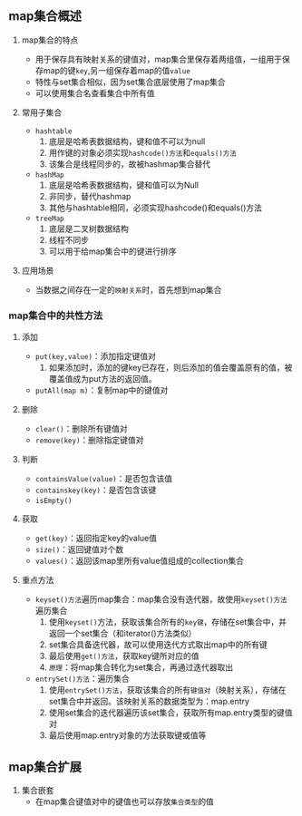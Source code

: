 ## map集合概述
1. map集合的特点
    * 用于保存具有映射关系的键值对，map集合里保存着两组值，一组用于保存map的键`key`,另一组保存着map的值`value`
    * 特性与set集合相似，因为set集合底层使用了map集合
    * 可以使用集合名查看集合中所有值

2. 常用子集合
    * `hashtable`
        1. 底层是哈希表数据结构，键和值不可以为null
        2. 用作键的对象必须实现`hashcode()方法`和`equals()方法`
        3. 该集合是线程同步的，故被hashmap集合替代
    * `hashMap`
        1. 底层是哈希表数据结构，键和值可以为Null
        2. 非同步，替代hashmap
        3. 其他与hashtable相同，必须实现hashcode()和equals()方法
    * `treeMap`
        1. 底层是二叉树数据结构
        2. 线程不同步
        3. 可以用于给map集合中的键进行排序

3. 应用场景
    * 当数据之间存在一定的`映射关系`时，首先想到map集合

### map集合中的共性方法
1. 添加
    * `put(key,value)`：添加指定键值对
        1. 如果添加时，添加的键key已存在，则后添加的值会覆盖原有的值，被覆盖值成为put方法的返回值。
    * `putAll(map m)`：复制map中的键值对

2. 删除
    * `clear()`：删除所有键值对
    * `remove(key)`：删除指定键值对

3. 判断
    * `containsValue(value)`：是否包含该值
    * `containskey(key)`：是否包含该键
    * `isEmpty()`

4. 获取
    * `get(key)`：返回指定key的value值
    * `size()`：返回键值对个数
    * `values()`：返回该map里所有value值组成的collection集合

5. 重点方法
    * `keyset()方法`遍历map集合：map集合没有迭代器，故使用`keyset()方法`遍历集合
        1. 使用`keyset()`方法，获取该集合所有的`key键`，存储在set集合中，并返回一个set集合（和iterator()方法类似）
        2. set集合具备迭代器，故可以使用迭代方式取出map中的所有键
        3. 最后使用`get()方法`，获取key键所对应的值
        4. `原理`：将map集合转化为set集合，再通过迭代器取出
    * `entrySet()方法`：遍历集合
        1. 使用`entrySet()方法`，获取该集合的所有`键值对`（映射关系），存储在set集合中并返回。该映射关系的数据类型为：map.entry
        2. 使用set集合的迭代器遍历该set集合，获取所有map.entry类型的键值对
        3. 最后使用map.entry对象的方法获取键或值等

## map集合扩展
1. 集合嵌套
    * 在map集合键值对中的键值也可以存放`集合类型`的值